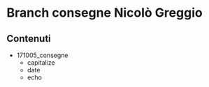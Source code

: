 # Branch consegne Nicolò Greggio

## Contenuti
- 171005_consegne
    - capitalize
    - date
    - echo
